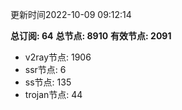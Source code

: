 更新时间2022-10-09 09:12:14

**总订阅: 64**
**总节点: 8910**
**有效节点: 2091**
- v2ray节点: 1906
- ssr节点: 6
- ss节点: 135
- trojan节点: 44
